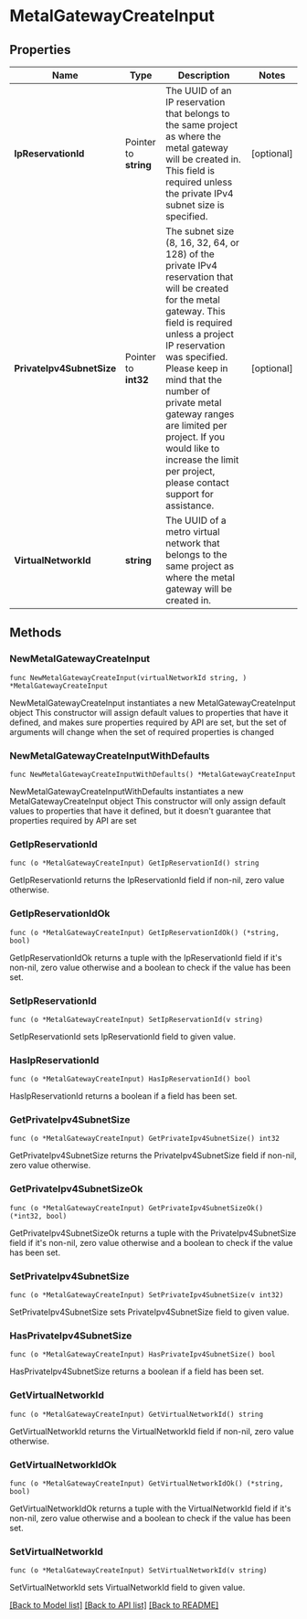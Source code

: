 # MetalGatewayCreateInput

## Properties

Name | Type | Description | Notes
------------ | ------------- | ------------- | -------------
**IpReservationId** | Pointer to **string** | The UUID of an IP reservation that belongs to the same project as where the metal gateway will be created in. This field is required unless the private IPv4 subnet size is specified. | [optional] 
**PrivateIpv4SubnetSize** | Pointer to **int32** | The subnet size (8, 16, 32, 64, or 128) of the private IPv4 reservation that will be created for the metal gateway. This field is required unless a project IP reservation was specified.           Please keep in mind that the number of private metal gateway ranges are limited per project. If you would like to increase the limit per project, please contact support for assistance. | [optional] 
**VirtualNetworkId** | **string** | The UUID of a metro virtual network that belongs to the same project as where the metal gateway will be created in. | 

## Methods

### NewMetalGatewayCreateInput

`func NewMetalGatewayCreateInput(virtualNetworkId string, ) *MetalGatewayCreateInput`

NewMetalGatewayCreateInput instantiates a new MetalGatewayCreateInput object
This constructor will assign default values to properties that have it defined,
and makes sure properties required by API are set, but the set of arguments
will change when the set of required properties is changed

### NewMetalGatewayCreateInputWithDefaults

`func NewMetalGatewayCreateInputWithDefaults() *MetalGatewayCreateInput`

NewMetalGatewayCreateInputWithDefaults instantiates a new MetalGatewayCreateInput object
This constructor will only assign default values to properties that have it defined,
but it doesn't guarantee that properties required by API are set

### GetIpReservationId

`func (o *MetalGatewayCreateInput) GetIpReservationId() string`

GetIpReservationId returns the IpReservationId field if non-nil, zero value otherwise.

### GetIpReservationIdOk

`func (o *MetalGatewayCreateInput) GetIpReservationIdOk() (*string, bool)`

GetIpReservationIdOk returns a tuple with the IpReservationId field if it's non-nil, zero value otherwise
and a boolean to check if the value has been set.

### SetIpReservationId

`func (o *MetalGatewayCreateInput) SetIpReservationId(v string)`

SetIpReservationId sets IpReservationId field to given value.

### HasIpReservationId

`func (o *MetalGatewayCreateInput) HasIpReservationId() bool`

HasIpReservationId returns a boolean if a field has been set.

### GetPrivateIpv4SubnetSize

`func (o *MetalGatewayCreateInput) GetPrivateIpv4SubnetSize() int32`

GetPrivateIpv4SubnetSize returns the PrivateIpv4SubnetSize field if non-nil, zero value otherwise.

### GetPrivateIpv4SubnetSizeOk

`func (o *MetalGatewayCreateInput) GetPrivateIpv4SubnetSizeOk() (*int32, bool)`

GetPrivateIpv4SubnetSizeOk returns a tuple with the PrivateIpv4SubnetSize field if it's non-nil, zero value otherwise
and a boolean to check if the value has been set.

### SetPrivateIpv4SubnetSize

`func (o *MetalGatewayCreateInput) SetPrivateIpv4SubnetSize(v int32)`

SetPrivateIpv4SubnetSize sets PrivateIpv4SubnetSize field to given value.

### HasPrivateIpv4SubnetSize

`func (o *MetalGatewayCreateInput) HasPrivateIpv4SubnetSize() bool`

HasPrivateIpv4SubnetSize returns a boolean if a field has been set.

### GetVirtualNetworkId

`func (o *MetalGatewayCreateInput) GetVirtualNetworkId() string`

GetVirtualNetworkId returns the VirtualNetworkId field if non-nil, zero value otherwise.

### GetVirtualNetworkIdOk

`func (o *MetalGatewayCreateInput) GetVirtualNetworkIdOk() (*string, bool)`

GetVirtualNetworkIdOk returns a tuple with the VirtualNetworkId field if it's non-nil, zero value otherwise
and a boolean to check if the value has been set.

### SetVirtualNetworkId

`func (o *MetalGatewayCreateInput) SetVirtualNetworkId(v string)`

SetVirtualNetworkId sets VirtualNetworkId field to given value.



[[Back to Model list]](../README.md#documentation-for-models) [[Back to API list]](../README.md#documentation-for-api-endpoints) [[Back to README]](../README.md)


